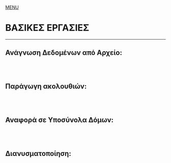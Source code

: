 [MENU](README.md)

# ΒΑΣΙΚΕΣ ΕΡΓΑΣΙΕΣ

---

## Ανάγνωση Δεδομένων από Αρχείο:

<br><br>
## Παράγωγη ακολουθιών:

<br><br>
## Αναφορά σε Υποσύνολα Δόμων:

<br><br>
## Διανυσματοποίηση: 
